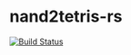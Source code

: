 # nand2tetris-rs

[![Build Status](https://travis-ci.org/kenkoooo/nand2tetris-rs.svg?branch=master)](https://travis-ci.org/kenkoooo/nand2tetris-rs)
